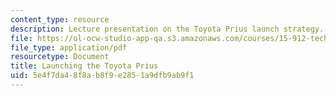 ```yaml
---
content_type: resource
description: Lecture presentation on the Toyota Prius launch strategy.
file: https://ol-ocw-studio-app-qa.s3.amazonaws.com/courses/15-912-technology-strategy-fall-2008/5e4f7da48f8ab8f9e2851a9dfb9ab9f1_lec_18.pdf
file_type: application/pdf
resourcetype: Document
title: Launching the Toyota Prius
uid: 5e4f7da4-8f8a-b8f9-e285-1a9dfb9ab9f1
---
```

